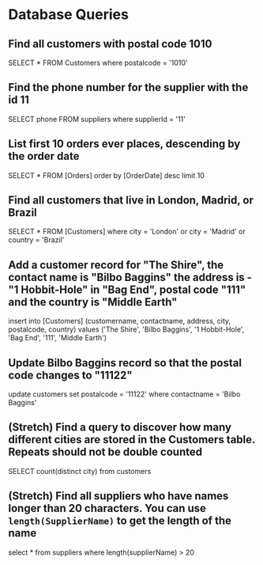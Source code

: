 # Database Queries

## Find all customers with postal code 1010

SELECT * FROM Customers
where postalcode = '1010'

## Find the phone number for the supplier with the id 11

SELECT phone FROM suppliers
where supplierId = '11'

## List first 10 orders ever places, descending by the order date

SELECT * FROM [Orders]
order by [OrderDate] desc
limit 10

## Find all customers that live in London, Madrid, or Brazil

SELECT * FROM [Customers]
where city = 'London' or city = 'Madrid' or country = 'Brazil'

## Add a customer record for "The Shire", the contact name is "Bilbo Baggins" the address is -"1 Hobbit-Hole" in "Bag End", postal code "111" and the country is "Middle Earth"

insert into [Customers] (customername, contactname, address, city, postalcode, country)
values ('The Shire', 'Bilbo Baggins', '1 Hobbit-Hole', 'Bag End', '111', 'Middle Earth') 

## Update Bilbo Baggins record so that the postal code changes to "11122"

update customers
set postalcode = '11122'
where contactname = 'Bilbo Baggins'

## (Stretch) Find a query to discover how many different cities are stored in the Customers table. Repeats should not be double counted

SELECT count(distinct city) from customers

## (Stretch) Find all suppliers who have names longer than 20 characters. You can use `length(SupplierName)` to get the length of the name

select * from suppliers
where length(supplierName) > 20
